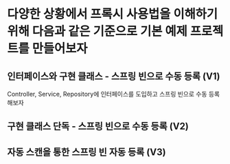 # 다양한 상황에서 프록시 사용법을 이해하기 위해 다음과 같은 기준으로 기본 예제 프로젝트를 만들어보자

## 인터페이스와 구현 클래스 - 스프링 빈으로 수동 등록 (V1)

Controller, Service, Repository에 인터페이스를 도입하고 스프링 빈으로 수동 등록해보자

## 구현 클래스 단독 - 스프링 빈으로 수동 등록 (V2)

## 자동 스캔을 통한 스프링 빈 자동 등록 (V3)
